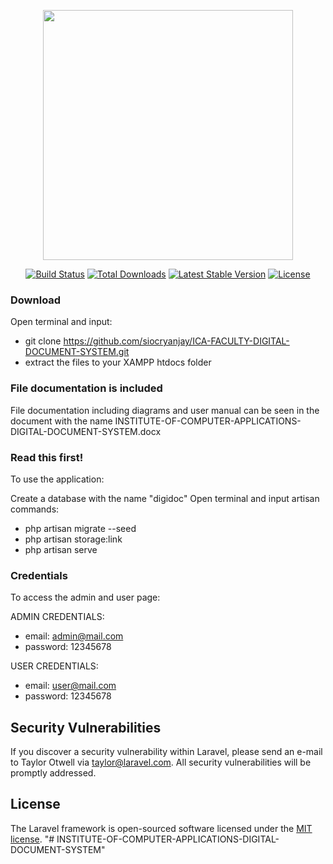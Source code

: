 <p align="center"><a href="https://laravel.com" target="_blank"><img src="https://raw.githubusercontent.com/laravel/art/master/logo-lockup/5%20SVG/2%20CMYK/1%20Full%20Color/laravel-logolockup-cmyk-red.svg" width="400"></a></p>

<p align="center">
<a href="https://travis-ci.org/laravel/framework"><img src="https://travis-ci.org/laravel/framework.svg" alt="Build Status"></a>
<a href="https://packagist.org/packages/laravel/framework"><img src="https://img.shields.io/packagist/dt/laravel/framework" alt="Total Downloads"></a>
<a href="https://packagist.org/packages/laravel/framework"><img src="https://img.shields.io/packagist/v/laravel/framework" alt="Latest Stable Version"></a>
<a href="https://packagist.org/packages/laravel/framework"><img src="https://img.shields.io/packagist/l/laravel/framework" alt="License"></a>
</p>

### Download

Open terminal and input: 
- git clone https://github.com/siocryanjay/ICA-FACULTY-DIGITAL-DOCUMENT-SYSTEM.git
- extract the files to your XAMPP htdocs folder

### File documentation is included
File documentation including diagrams and user manual can be seen in the document with the name INSTITUTE-OF-COMPUTER-APPLICATIONS-DIGITAL-DOCUMENT-SYSTEM.docx

### Read this first!
To use the application:

Create a database with the name "digidoc" Open terminal and input artisan commands:

- php artisan migrate --seed
- php artisan storage:link
- php artisan serve


### Credentials

To access the admin and user page:

ADMIN CREDENTIALS: 
- email: admin@mail.com 
- password: 12345678

USER CREDENTIALS: 
- email: user@mail.com 
- password: 12345678

## Security Vulnerabilities

If you discover a security vulnerability within Laravel, please send an e-mail to Taylor Otwell via [taylor@laravel.com](mailto:taylor@laravel.com). All security vulnerabilities will be promptly addressed.

## License

The Laravel framework is open-sourced software licensed under the [MIT license](https://opensource.org/licenses/MIT).
"# INSTITUTE-OF-COMPUTER-APPLICATIONS-DIGITAL-DOCUMENT-SYSTEM" 
